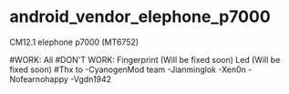 # android_vendor_elephone_p7000

CM12.1 elephone p7000 (MT6752)

#WORK:
All
#DON'T WORK:
Fingerprint (Will be fixed soon)
Led (Will be fixed soon)
#Thx to
-CyanogenMod team
-Jianminglok
-Xen0n
-Nofearnohappy
-Vgdn1942